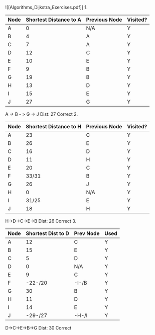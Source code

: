![[Algorithms_Dijkstra_Exercises.pdf]]
1. 

| Node | Shortest Distance to A | Previous Node | Visited? |
| ---- | ---------------------- | ------------- | -------- |
| A    | 0                      | N/A           | Y        |
| B    | 4                      | A             | Y        |
| C    | 7                      | A             | Y        |
| D    | 12                     | C             | Y        |
| E    | 10                     | E             | Y        |
| F    | 9                      | B             | Y        |
| G    | 19                     | B             | Y        |
| H    | 13                     | D             | Y        |
| I    | 15                     | E             | Y        |
| J    | 27                     | G             | Y        |

A -> B - > G -> J
Dist: 27
Correct
2. 

| Node | Shortest Distance to H | Previous Node | Visited? |
| ---- | ---------------------- | ------------- | -------- |
| A    | 23                     | C             | Y        |
| B    | 26                     | E             | Y        |
| C    | 16                     | D             | Y        |
| D    | 11                     | H             | Y        |
| E    | 20                     | C             | Y        |
| F    | 33/31                  | B             | Y        |
| G    | 26                     | J             | Y        |
| H    | 0                      | N/A           | Y        |
| I    | 31/25                  | E             | Y        |
| J    | 18                     | H             | Y        |

H->D->C->E->B
Dist: 26
Correct
3. 

| Node | Shortest Dist to D | Prev Node | Used |
| ---- | ------------------ | --------- | ---- |
| A    | 12                 | C         | Y    |
| B    | 15                 | E         | Y    |
| C    | 5                  | D         | Y    |
| D    | 0                  | N/A       | Y    |
| E    | 9                  | C         | Y    |
| F    | -22-/20            | -I-/B     | Y    |
| G    | 30                 | B         | Y    |
| H    | 11                 | D         | Y    |
| I    | 14                 | E         | Y    |
| J    | -29-/27            | -H-/I     | Y    |

D->C->E->B->G
Dist: 30
Correct